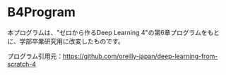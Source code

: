 # B4Program

本プログラムは、"ゼロから作るDeep Learning 4"の第6章プログラムをもとに、学部卒業研究用に改変したものです。

プログラム引用元：https://github.com/oreilly-japan/deep-learning-from-scratch-4
